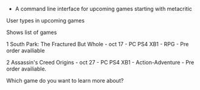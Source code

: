 - A command line interface for upcoming games starting with metacritic

User types in upcoming games

Shows list of games

1 South Park: The Fractured But Whole - oct 17 - PC PS4 XB1 - RPG - Pre order availiable

2 Assassin's Creed Origins - oct 27 - PC PS4 XB1 - Action-Adventure - Pre order availiable.

Which game do you want to learn more about?
